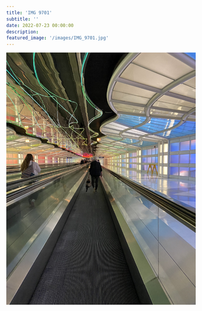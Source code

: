 ```yaml
---
title: 'IMG 9701'
subtitle: ''
date: 2022-07-23 00:00:00
description: 
featured_image: '/images/IMG_9701.jpg'
---
```


![](/images/IMG_9701.jpg)
